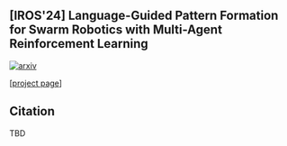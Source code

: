 ## [IROS'24] Language-Guided Pattern Formation  for Swarm Robotics with Multi-Agent Reinforcement Learning

[![arxiv](https://img.shields.io/badge/2024-IROS-red.svg)](https://iros2024-abudhabi.org/)

[[project page](https://omron-sinicx.github.io/language-guided-pattern-formation/)]

## Citation
TBD
